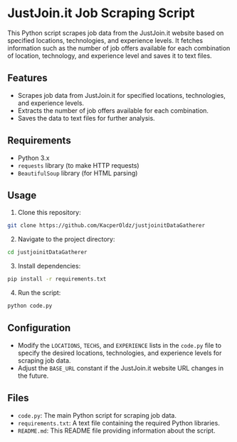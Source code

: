 # JustJoin.it Job Scraping Script

This Python script scrapes job data from the JustJoin.it website based on specified locations, technologies, and experience levels. It fetches information such as the number of job offers available for each combination of location, technology, and experience level and saves it to text files.

## Features

- Scrapes job data from JustJoin.it for specified locations, technologies, and experience levels.
- Extracts the number of job offers available for each combination.
- Saves the data to text files for further analysis.

## Requirements

- Python 3.x
- `requests` library (to make HTTP requests)
- `BeautifulSoup` library (for HTML parsing)

## Usage

1. Clone this repository:

```bash
git clone https://github.com/KacperOldz/justjoinitDataGatherer
```

2. Navigate to the project directory:

```bash
cd justjoinitDataGatherer
```

3. Install dependencies:

```bash
pip install -r requirements.txt
```

4. Run the script:

```bash
python code.py
```

## Configuration

- Modify the `LOCATIONS`, `TECHS`, and `EXPERIENCE` lists in the `code.py` file to specify the desired locations, technologies, and experience levels for scraping job data.
- Adjust the `BASE_URL` constant if the JustJoin.it website URL changes in the future.

## Files

- `code.py`: The main Python script for scraping job data.
- `requirements.txt`: A text file containing the required Python libraries.
- `README.md`: This README file providing information about the script.

